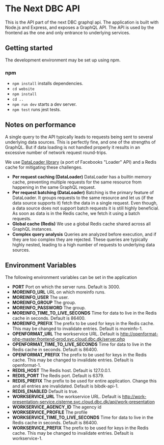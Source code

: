 # The Next DBC API
This is the API part of the next DBC graphql api.
The application is built with Node.js and Express, and exposes a GraphQL API. The API is used by the frontend as the one and only entrance to underlying services.

## Getting started
The development environment may be set up using npm. 

### npm
 - `npm install` installs dependencies.
 - `cd website`
 - `npm install`
 - `cd ..`
 - `npm run dev` starts a dev server.
 - `npm test` runs jest tests.

## Notes on performance
A single query to the API typically leads to requests being sent to several underlying data sources. This is perfectly fine, and one of the strengths of GraphQL. But if data loading is not handled properly it results in an excessive number of network request round-trips.

We use [DataLoader library](https://github.com/graphql/dataloader) (a port of Facebooks "Loader" API) and a Redis cache for mitigating these challenges.

- **Per request caching (DataLoader)**
DataLoader has a builtin memory cache, preventing multiple requests for the same resource from happening in the same GraphQL request.
- **Per request batching (DataLoader)**
Batching is the primary feature of DataLoader. It groups requests to the same resource and let us (if the data source supports it) fetch the data in a single request. Even though, a data source does not support batch requests it is still highly beneficial. As soon as data is in the Redis cache, we fetch it using a batch requests.
- **Global cache (Redis)**
We use a global Redis cache shared across all GraphQL instances.
- **Complex query analysis**
Queries are analyzed before execution, and if they are too complex they are rejected.
These queries are typically highly nested, leading to a high number of requests to underlying data sources.



## Environment Variables
The following environment variables can be set in the application
- **PORT**
Port on which the server runs. Default is 3000.
- **MOREINFO_URL**
URL on which moreinfo runs.
- **MOREINFO_USER**
The user.
- **MOREINFO_GROUP**
The group.
- **MOREINFO_PASSWORD**
The group.
- **MOREINFO_TIME_TO_LIVE_SECONDS**
Time for data to live in the Redis cache in seconds. Default is 86400.
- **MOREINFO_PREFIX**
The prefix to be used for keys in the Redis cache. This may be changed to invalidate entries. Default is moreinfo-1. 
- **OPENFORMAT_URL**
The workservice URL. Default is http://openformat-php-master.frontend-prod.svc.cloud.dbc.dk/server.php
- **OPENFORMAT_TIME_TO_LIVE_SECONDS**
Time for data to live in the Redis cache in seconds. Default is 86400.
- **OPENFORMAT_PREFIX**
The prefix to be used for keys in the Redis cache. This may be changed to invalidate entries. Default is openformat-1. 
- **REDIS_HOST**
The Redis host. Default is 127.0.0.1.
- **REDIS_PORT**
The Redis port. Default is 6379.
- **REDIS_PREFIX**
The prefix to be used for entire application. Change this and all entries are invalidated. Default is bibdk-api-1.
- **REDIS_ENABLED**
Default is true.
- **WORKSERVICE_URL**
The workservice URL. Default is http://work-presentation-service.cisterne.svc.cloud.dbc.dk/api/work-presentation
- **WORKSERVICE_AGENCY_ID**
The agency id
- **WORKSERVICE_PROFILE**
The profile
- **WORKSERVICE_TIME_TO_LIVE_SECONDS**
Time for data to live in the Redis cache in seconds. Default is 86400.
- **WORKSERVICE_PREFIX**
The prefix to be used for keys in the Redis cache. This may be changed to invalidate entries. Default is workservice-1. 
